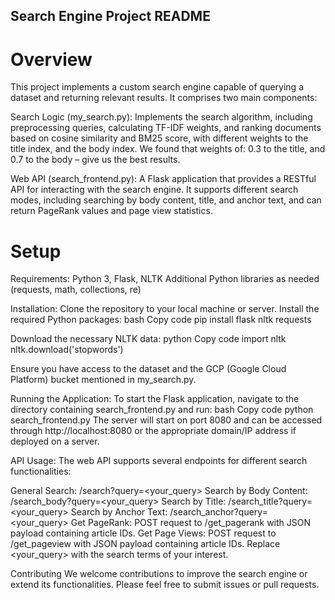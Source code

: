 ## Search Engine Project README
# Overview
This project implements a custom search engine capable of querying a dataset and returning relevant results. It comprises two main components:

Search Logic (my_search.py): Implements the search algorithm, including preprocessing queries, calculating TF-IDF weights, and ranking documents based on cosine similarity and BM25 score, with different weights to the title index, and the body index.
We found that weights of: 0.3 to the title, and 0.7 to the body – give us the best results.

Web API (search_frontend.py): A Flask application that provides a RESTful API for interacting with the search engine. It supports different search modes, including searching by body content, title, and anchor text, and can return PageRank values and page view statistics.

# Setup
Requirements:
Python 3, Flask, NLTK
Additional Python libraries as needed (requests, math, collections, re)

Installation:
Clone the repository to your local machine or server.
Install the required Python packages:
bash
Copy code
pip install flask nltk requests

Download the necessary NLTK data:
python
Copy code
import nltk
nltk.download('stopwords')

Ensure you have access to the dataset and the GCP (Google Cloud Platform) bucket mentioned in my_search.py.

Running the Application:
To start the Flask application, navigate to the directory containing search_frontend.py and run:
bash
Copy code
python search_frontend.py
The server will start on port 8080 and can be accessed through http://localhost:8080 or the appropriate domain/IP address if deployed on a server.



API Usage:
The web API supports several endpoints for different search functionalities:

General Search: /search?query=<your_query>
Search by Body Content: /search_body?query=<your_query>
Search by Title: /search_title?query=<your_query>
Search by Anchor Text: /search_anchor?query=<your_query>
Get PageRank: POST request to /get_pagerank with JSON payload containing article IDs.
Get Page Views: POST request to /get_pageview with JSON payload containing article IDs.
Replace <your_query> with the search terms of your interest.

Contributing
We welcome contributions to improve the search engine or extend its functionalities. Please feel free to submit issues or pull requests.
